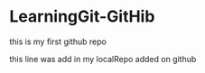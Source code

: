 # LearningGit-GitHib
this is my first github repo

this line was add in my localRepo
added on github 
